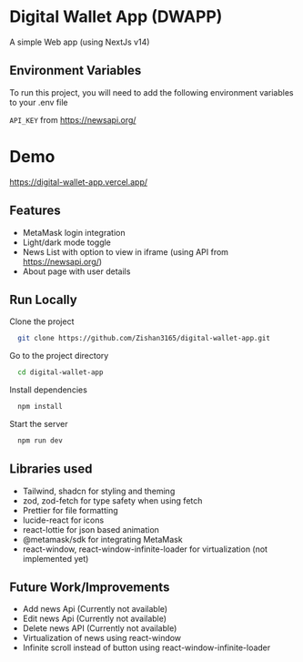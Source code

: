 # Digital Wallet App (DWAPP)

A simple Web app (using NextJs v14)

## Environment Variables

To run this project, you will need to add the following environment variables to your .env file

`API_KEY` from https://newsapi.org/

# Demo

https://digital-wallet-app.vercel.app/

## Features

- MetaMask login integration
- Light/dark mode toggle
- News List with option to view in iframe (using API from https://newsapi.org/)
- About page with user details

## Run Locally

Clone the project

```bash
  git clone https://github.com/Zishan3165/digital-wallet-app.git
```

Go to the project directory

```bash
  cd digital-wallet-app
```

Install dependencies

```bash
  npm install
```

Start the server

```bash
  npm run dev
```

## Libraries used

- Tailwind, shadcn for styling and theming
- zod, zod-fetch for type safety when using fetch
- Prettier for file formatting
- lucide-react for icons
- react-lottie for json based animation
- @metamask/sdk for integrating MetaMask
- react-window, react-window-infinite-loader for virtualization (not implemented yet)

## Future Work/Improvements

- Add news Api (Currently not available)
- Edit news Api (Currently not available)
- Delete news API (Currently not available)
- Virtualization of news using react-window
- Infinite scroll instead of button using react-window-infinite-loader
